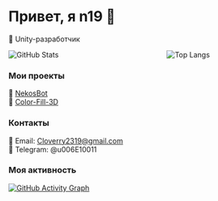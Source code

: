 # Привет, я n19 👋

🚀 Unity-разработчик

<div style="display: flex; gap: 25px;">
  <div style="flex: 60%;">
    <img src="https://github-readme-stats.vercel.app/api?username=u006E10011&show_icons=true&theme=tokyonight" alt="GitHub Stats" />
  </div>
  <div style="flex: 40%;">
    <img src="https://github-readme-stats.vercel.app/api/top-langs/?username=u006E10011&theme=tokyonight&layout=donut" alt="Top Langs" />
  </div>
</div>

### Мои проекты
🔗 [NekosBot](https://github.com/u006E10011/NekosBot)\
🔗 [Color-Fill-3D](https://github.com/u006E10011/Color-Fill-3D)

### Контакты
📧 Email: Cloverry2319@gmail.com\
💬 Telegram: @u006E10011

### Моя активность
[![GitHub Activity Graph](https://github-readme-activity-graph.vercel.app/graph?username=u006E10011&theme=tokyonight)](https://github.com/u006E10011)